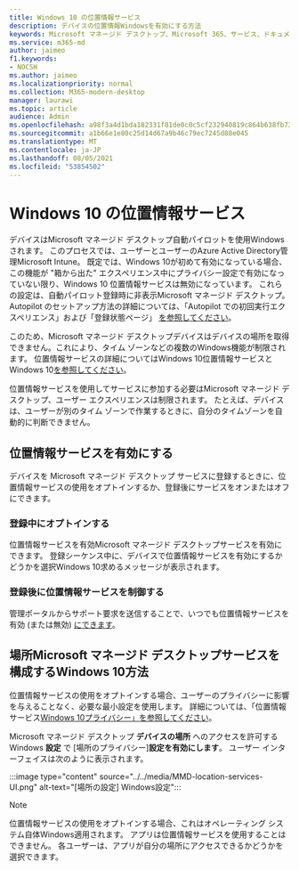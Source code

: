 ```yaml
---
title: Windows 10 の位置情報サービス
description: デバイスの位置情報Windowsを有効にする方法
keywords: Microsoft マネージド デスクトップ、Microsoft 365、サービス、ドキュメント
ms.service: m365-md
author: jaimeo
f1.keywords:
- NOCSH
ms.author: jaimeo
ms.localizationpriority: normal
ms.collection: M365-modern-desktop
manager: laurawi
ms.topic: article
audience: Admin
ms.openlocfilehash: a98f3a4d1bda182331f81de0c0c5cf232940819c864b638fb738ae192ff9cc4f
ms.sourcegitcommit: a1b66e1e80c25d14d67a9b46c79ec7245d88e045
ms.translationtype: MT
ms.contentlocale: ja-JP
ms.lasthandoff: 08/05/2021
ms.locfileid: "53854502"
---
```

# <a name="windows-10-location-service"></a>Windows 10 の位置情報サービス

デバイスはMicrosoft マネージド デスクトップ自動パイロットを使用Windowsされます。 このプロセスでは、ユーザーとユーザーのAzure Active Directory管理Microsoft Intune。 既定では、Windows 10が初めて有効になっている場合、この機能が "箱から出た" エクスペリエンス中にプライバシー設定で有効になっていない限り、Windows 10 位置情報サービスは無効になっています。 これらの設定は、自動パイロット登録時に非表示Microsoft マネージド デスクトップ。 Autopilot のセットアップ方法の詳細については、「Autopilot での初回実行エクスペリエンス」および「登録状態ページ」 [を参照してください](esp-first-run.md)。

このため、Microsoft マネージド デスクトップデバイスはデバイスの場所を取得できません。これにより、タイム ゾーンなどの複数のWindows機能が制限されます。 位置情報サービスの詳細についてはWindows 10位置情報サービスとWindows 10[を参照してください](https://support.microsoft.com/windows/windows-10-location-service-and-privacy-3a8eee0a-5b0b-dc07-eede-2a5ca1c49088)。

位置情報サービスを使用してサービスに参加する必要はMicrosoft マネージド デスクトップ、ユーザー エクスペリエンスは制限されます。 たとえば、デバイスは、ユーザーが別のタイム ゾーンで作業するときに、自分のタイムゾーンを自動的に判断できません。

## <a name="enable-the-location-service"></a>位置情報サービスを有効にする

デバイスを Microsoft マネージド デスクトップ サービスに登録するときに、位置情報サービスの使用をオプトインするか、登録後にサービスをオンまたはオフにできます。

### <a name="opt-in-during-enrollment"></a>登録中にオプトインする

位置情報サービスを有効Microsoft マネージド デスクトップサービスを有効にできます。 登録シーケンス中に、デバイスで位置情報サービスを有効にするかどうかを選択Windows 10求めるメッセージが表示されます。

### <a name="control-the-location-service-after-enrollment"></a>登録後に位置情報サービスを制御する

管理ポータルからサポート要求を送信することで、いつでも位置情報サービスを有効 (または無効) [](../working-with-managed-desktop/admin-support.md) [にできます](access-admin-portal.md)。

## <a name="how-microsoft-managed-desktop-configures-the-windows-10-location-service"></a>場所Microsoft マネージド デスクトップサービスを構成するWindows 10方法

位置情報サービスの使用をオプトインする場合、ユーザーのプライバシーに影響を与えることなく、必要な最小設定を使用します。 詳細については、「位置情報サービス[Windows 10プライバシー」を参照してください](https://support.microsoft.com/windows/windows-10-location-service-and-privacy-3a8eee0a-5b0b-dc07-eede-2a5ca1c49088)。

Microsoft マネージド デスクトップ **デバイスの場所** へのアクセスを許可するWindows **設定** で [場所のプライバシー]**設定を有効にします**。 ユーザー インターフェイスは次のように表示されます。

 :::image type="content" source="../../media/MMD-location-services-UI.png" alt-text="[場所の設定] Windows設定":::

> [!NOTE]
> 位置情報サービスの使用をオプトインする場合、これはオペレーティング システム自体Windows適用されます。 アプリは位置情報サービスを使用することはできません。 各ユーザーは、アプリが自分の場所にアクセスできるかどうかを選択できます。